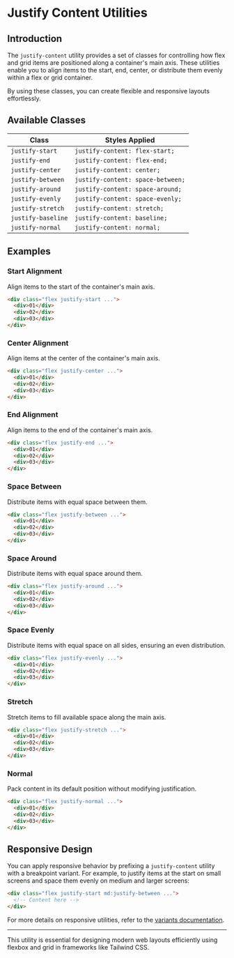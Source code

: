 # Justify Content Utilities

## Introduction

The `justify-content` utility provides a set of classes for controlling how flex and grid items are positioned along a container's main axis. These utilities enable you to align items to the start, end, center, or distribute them evenly within a flex or grid container.

By using these classes, you can create flexible and responsive layouts effortlessly.

## Available Classes

| Class              | Styles Applied                     |
|-------------------|--------------------------------|
| `justify-start`   | `justify-content: flex-start;`  |
| `justify-end`     | `justify-content: flex-end;`    |
| `justify-center`  | `justify-content: center;`     |
| `justify-between` | `justify-content: space-between;` |
| `justify-around`  | `justify-content: space-around;`  |
| `justify-evenly`  | `justify-content: space-evenly;`  |
| `justify-stretch` | `justify-content: stretch;`  |
| `justify-baseline` | `justify-content: baseline;`  |
| `justify-normal`  | `justify-content: normal;`  |

## Examples

### Start Alignment
Align items to the start of the container's main axis.
```html
<div class="flex justify-start ...">
  <div>01</div>
  <div>02</div>
  <div>03</div>
</div>
```

### Center Alignment
Align items at the center of the container's main axis.
```html
<div class="flex justify-center ...">
  <div>01</div>
  <div>02</div>
  <div>03</div>
</div>
```

### End Alignment
Align items to the end of the container's main axis.
```html
<div class="flex justify-end ...">
  <div>01</div>
  <div>02</div>
  <div>03</div>
</div>
```

### Space Between
Distribute items with equal space between them.
```html
<div class="flex justify-between ...">
  <div>01</div>
  <div>02</div>
  <div>03</div>
</div>
```

### Space Around
Distribute items with equal space around them.
```html
<div class="flex justify-around ...">
  <div>01</div>
  <div>02</div>
  <div>03</div>
</div>
```

### Space Evenly
Distribute items with equal space on all sides, ensuring an even distribution.
```html
<div class="flex justify-evenly ...">
  <div>01</div>
  <div>02</div>
  <div>03</div>
</div>
```

### Stretch
Stretch items to fill available space along the main axis.
```html
<div class="flex justify-stretch ...">
  <div>01</div>
  <div>02</div>
  <div>03</div>
</div>
```

### Normal
Pack content in its default position without modifying justification.
```html
<div class="flex justify-normal ...">
  <div>01</div>
  <div>02</div>
  <div>03</div>
</div>
```

## Responsive Design
You can apply responsive behavior by prefixing a `justify-content` utility with a breakpoint variant. For example, to justify items at the start on small screens and space them evenly on medium and larger screens:
```html
<div class="flex justify-start md:justify-between ...">
  <!-- Content here -->
</div>
```

For more details on responsive utilities, refer to the [variants documentation](https://tailwindcss.com/docs/responsive-design).

---

This utility is essential for designing modern web layouts efficiently using flexbox and grid in frameworks like Tailwind CSS.

